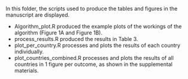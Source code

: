 In this folder, the scripts used to produce the tables and figures in the manuscript are displayed.

- Algorithm_plot.R produced the example plots of the workings of the algorithm (Figure 1A and Figure 1B).
- process_results.R produced the results in Table 3.
- plot_per_country.R processes and plots the results of each country individually.
- plot_countries_combined.R processes and plots the results of all countries in 1 figure per outcome, as shown in the supplemental materials.